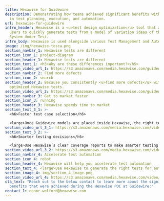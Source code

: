 ```yaml
---
title: Hexawise for Guidewire
description: Demonstrating how teams achieved significant benefits with Hexawise
  in test planning, execution, and automation.
url: hexawise-for-guidewire
intro_header: Hexawise is a <u>test design optimization</u> tool that allows
  users to quickly generate tests from a model of variation ideas of their
  System Under Test.
intro_body: Hexawise is used alongside various Test Management and Automation tools.
image: /img/hexawise-tosca.png
section_navbar_1: Hexawise tests are different
section_icon_1: project-diagram
section_header_1: Hexawise tests are different
section_text_1: <h5>Why are these differences important?</h5>
section_video_url_1: https://s3.amazonaws.com/media.hexawise.com/guidewire-no-matrices.mp4
section_navbar_2: Find more defects
section_icon_2: search
section_header_2: Because you consistently <u>find more defects</u> with your
  optimized Hexawise tests.
section_video_url_2: https://s3.amazonaws.com/media.hexawise.com/guidewire-matrices.mp4
section_navbar_3: Get to market faster
section_icon_3: running
section_header_3: Hexawise speeds time to market
section_text_3_1: >-
  <h6>Faster test case selection</h6>

  <large>Once Guidewire models are placed inside Hexawise, the right tests for execution are quickly selected.</large>
section_video_url_3_1: https://s3.amazonaws.com/media.hexawise.com/video/hexawise-guidewire-faster-test-selection.mp4
section_text_3_2: >-
  <h6>Smarter testing decisions</h6>

  <large>Use Hexawise’s clear coverage reports to make smarter testing decisions about test case counts and coverage.</large>
section_video_url_3_2: https://s3.amazonaws.com/media.hexawise.com/video/hexawise-guidewire-communicate-coverage.mp4
section_navbar_4: Accelerate test automation
section_icon_4: robot
section_header_4: Hexawise will help you accelerate test automation
section_text_4: <large>Use Hexawise to generate the right tests for automation.</large>
section_image_4: img/section_4_image.png
section_video_url_4: https://s3.amazonaws.com/media.hexawise.com/video/hexawise-guidewire-faster-automation.mp4
cta_text: "Reach out to the below contact to learn more about the significant
  benefits that were achieved during the Hexawise POC at Guidewire:"
contact_1: conor.wolford@hexawise.com
---
```


